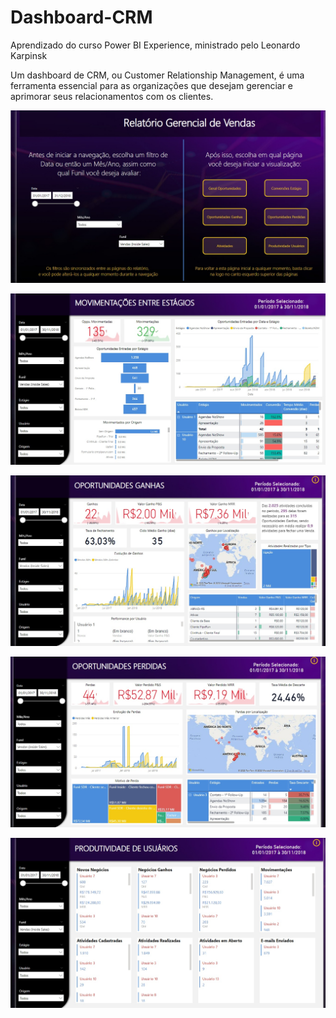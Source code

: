 # Dashboard-CRM

Aprendizado do curso Power BI Experience, ministrado pelo Leonardo Karpinsk


Um dashboard de CRM, ou Customer Relationship Management, é uma ferramenta essencial para as organizações
que desejam gerenciar e aprimorar seus relacionamentos com os clientes.

![Logo da Minha Aplicação](home.jpeg)

![Logo da Minha Aplicação](conversoes_estagio.jpeg)

![Logo da Minha Aplicação](oportunidades_ganhas.jpeg)

![Logo da Minha Aplicação](oportunidades_perdidas.jpeg)

![Logo da Minha Aplicação](produtividades_usuarios.jpeg)



